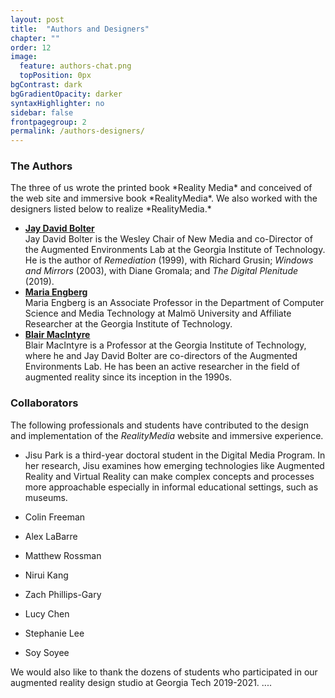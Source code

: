 ```yaml
---
layout: post
title:  "Authors and Designers"
chapter: ""
order: 12
image:
  feature: authors-chat.png
  topPosition: 0px
bgContrast: dark
bgGradientOpacity: darker
syntaxHighlighter: no
sidebar: false
frontpagegroup: 2
permalink: /authors-designers/
---
```

<h3>The Authors</h3>
The three of us wrote the printed book *Reality Media* and conceived of the web site and immersive book *RealityMedia*. We also worked with the designers listed below to realize *RealityMedia.*

<div class="blockGroup">
    <ul class="blockGroup-list">
        <li class="block w33">
          <div class="postArticle-wrapper flexible">
            <article class="postArticle postArticle--short">
                <a href="https://jdbolter.net" target="_blank">
                  <div class="postArticle-image desaturate" style="background-image: url({{ site.baseurl_book_img }}ch-authors/jay.jpg);">
                  </div>
                </a>
              <a class="postArticle-title" href="https://jdbolter.net" target="_blank"><b>Jay David Bolter</b></a>
            </article>
            <div class="block-postDetails">Jay David Bolter is the Wesley Chair of New Media and co-Director of the Augmented Environments Lab at the Georgia Institute of Technology.  He is the author of <i>Remediation</i> (1999), with Richard Grusin; <i>Windows and Mirrors</i> (2003), with Diane Gromala; and <i>The Digital Plenitude</i> (2019).</div>
          </div>
        </li>
        <li class="block w33">
          <div class="postArticle-wrapper flexible">
            <article class="postArticle postArticle--short">
                <a href="https://mau.se/en/persons/maria.engberg" target="_blank">
                  <div class="postArticle-image desaturate" style="background-image: url({{ site.baseurl_book_img }}ch-authors/maria.jpg);">
                  </div>
                </a>
              <a class="postArticle-title" href="https://mau.se/en/persons/maria.engberg" target="_blank"><b>Maria Engberg</b></a>
            </article>
            <div class="block-postDetails">Maria Engberg is an Associate Professor in the Department of Computer Science and Media Technology at Malmö University and Affiliate Researcher at the Georgia Institute of Technology.</div>
          </div>
        </li>
        <li class="block w33">
          <div class="postArticle-wrapper flexible">
            <article class="postArticle postArticle--short">
                <a href="https://blairmacintyre.me/" target="_blank">
                  <div class="postArticle-image desaturate" style="background-image: url({{ site.baseurl_book_img }}ch-authors/blair_macintyre.png);">
                  </div>
                </a>
              <a class="postArticle-title" href="https://blairmacintyre.me/" target="_blank"><b>Blair MacIntyre</b></a>
            </article>
            <div class="block-postDetails">Blair MacIntyre is a Professor at the Georgia Institute of Technology, where he and Jay David Bolter are co-directors of the Augmented Environments Lab. He has been an active researcher in the field of augmented reality since its inception in the 1990s. </div>
          </div>
        </li>
    </ul>

</div>

### Collaborators

The following professionals and students have contributed to the design and implementation of the *RealityMedia* website and immersive experience.

<div class="img img--16xLeading" style="background-image: url({{ site.baseurl_book_img }}ch-authors/jisu.png);"></div>

* Jisu Park is a third-year doctoral student in the Digital Media Program. In her research, Jisu examines how emerging technologies like Augmented Reality and Virtual Reality can make complex concepts and processes more approachable especially in informal educational settings, such as museums. 

* Colin Freeman
* Alex LaBarre
* Matthew Rossman
* Nirui Kang
* Zach Phillips-Gary

<div class="img img--16xLeading" style="background-image: url({{ site.baseurl_book_img }}ch-authors/lucy.png);"></div>

* Lucy Chen

<div class="img img--16xLeading" style="background-image: url({{ site.baseurl_book_img }}ch-authors/stephanie.png);"></div>

* Stephanie Lee

<div class="img img--16xLeading" style="background-image: url({{ site.baseurl_book_img }}ch-authors/soy.png);"></div>

* Soy Soyee

We would also like to thank the dozens of students who participated in our augmented reality design studio at Georgia Tech 2019-2021.
....


